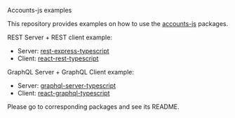 Accounts-js examples

This repository provides examples on how to use the [accounts-js](https://github.com/accounts-js/accounts) packages.

REST Server + REST client example:

- Server: [rest-express-typescript](./rest-express-typescript)
- Client: [react-rest-typescript](./react-rest-typescript)

GraphQL Server + GraphQL Client example:

- Server: [graphql-server-typescript](./graphql-server-typescript)
- Client: [react-graphql-typescript](./react-graphql-typescript)

Please go to corresponding packages and see its README.
